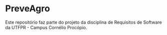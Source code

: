 # PreveAgro
Este repositório faz parte do projeto da disciplina de Requisitos de Software da UTFPR - Campus Cornélio Procópio. 
